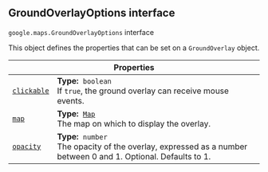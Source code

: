 
<h2 id="GroundOverlayOptions">GroundOverlayOptions interface</h2>
<p>
<code><span itemprop="path">google.maps</span>.<span itemprop="name">GroundOverlayOptions</span></code>
interface
</p>
<p>This object defines the properties that can be set on a <code>GroundOverlay</code> object.</p>
<div class="devsite-table-wrapper"><table class="properties responsive" summary="interface GroundOverlayOptions - Properties">
<thead>
<tr><th colspan="2">Properties</th>
</tr></thead>
<tbody>
<tr id="GroundOverlayOptions.clickable">
<td itemprop="property"><code><a class="secret-link" href="#GroundOverlayOptions.clickable"><span>clickable</span></a></code></td>
<td><div><strong>Type:</strong>&nbsp; <code>boolean</code></div>
<div class="desc">If <code>true</code>, the ground overlay can receive mouse events.</div></td>
</tr>
<tr id="GroundOverlayOptions.map">
<td itemprop="property"><code><a class="secret-link" href="#GroundOverlayOptions.map"><span>map</span></a></code></td>
<td><div><strong>Type:</strong>&nbsp; <code><a href="Map.md">Map</a></code></div>
<div class="desc">The map on which to display the overlay.</div></td>
</tr>
<tr id="GroundOverlayOptions.opacity">
<td itemprop="property"><code><a class="secret-link" href="#GroundOverlayOptions.opacity"><span>opacity</span></a></code></td>
<td><div><strong>Type:</strong>&nbsp; <code>number</code></div>
<div class="desc">The opacity of the overlay, expressed as a number between 0 and 1. Optional. Defaults to 1.</div></td>
</tr>
</tbody>
</table></div>
